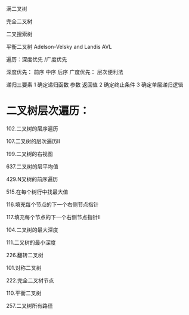 满二叉树 

完全二叉树

二叉搜索树

平衡二叉树 Adelson-Velsky and Landis  AVL

遍历：深度优先 /广度优先

深度优先： 前序 中序 后序
广度优先： 层次便利法

递归三要素 
1 确定递归函数 参数 返回值
2 确定终止条件
3 确定单层递归逻辑

# 二叉树层次遍历：

102.二叉树的层序遍历

107.二叉树的层次遍历II

199.二叉树的右视图

637.二叉树的层平均值

429.N叉树的前序遍历

515.在每个树行中找最大值

116.填充每个节点的下一个右侧节点指针

117.填充每个节点的下一个右侧节点指针II

104.二叉树的最大深度

111.二叉树的最小深度

226.翻转二叉树

101.对称二叉树

222.完全二叉树节点

110.平衡二叉树

257.二叉树所有路径



